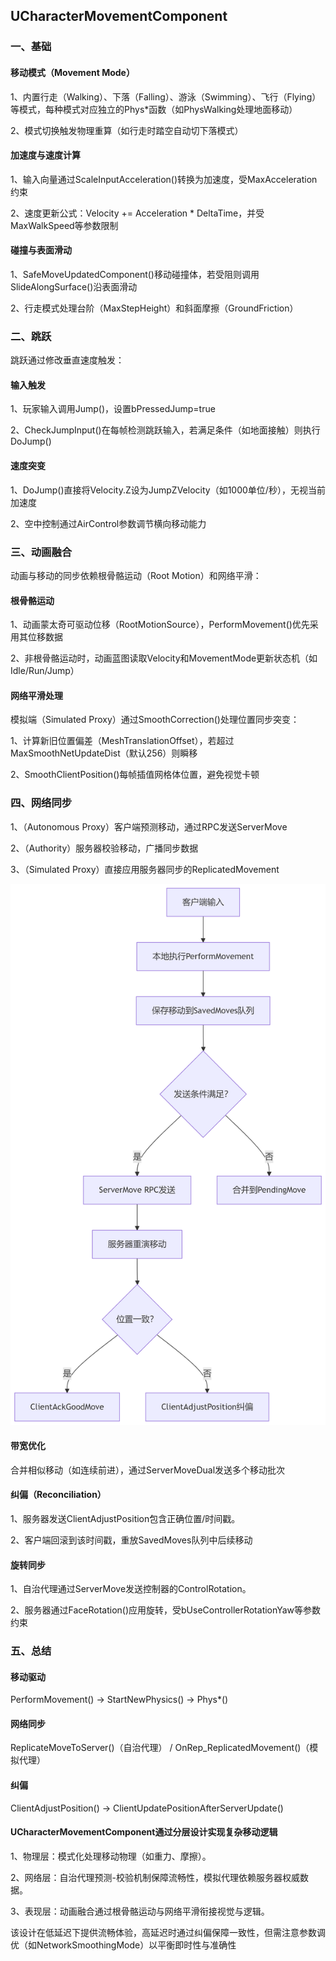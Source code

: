 ## UCharacterMovementComponent

### 一、基础

#### 移动模式（Movement Mode）

1、内置行走（Walking）、下落（Falling）、游泳（Swimming）、飞行（Flying）等模式，每种模式对应独立的Phys*函数（如PhysWalking处理地面移动）

2、模式切换触发物理重算（如行走时踏空自动切下落模式）


#### 加速度与速度计算

1、输入向量通过ScaleInputAcceleration()转换为加速度，受MaxAcceleration约束

2、速度更新公式：Velocity += Acceleration * DeltaTime，并受MaxWalkSpeed等参数限制

#### 碰撞与表面滑动

1、SafeMoveUpdatedComponent()移动碰撞体，若受阻则调用SlideAlongSurface()沿表面滑动

2、行走模式处理台阶（MaxStepHeight）和斜面摩擦（GroundFriction）

### 二、跳跃

跳跃通过修改垂直速度触发：

#### 输入触发

1、玩家输入调用Jump()，设置bPressedJump=true

2、CheckJumpInput()在每帧检测跳跃输入，若满足条件（如地面接触）则执行DoJump()

#### 速度突变

1、DoJump()直接将Velocity.Z设为JumpZVelocity（如1000单位/秒），无视当前加速度

2、空中控制通过AirControl参数调节横向移动能力

### 三、动画融合

动画与移动的同步依赖根骨骼运动（Root Motion）和网络平滑：

#### 根骨骼运动

1、动画蒙太奇可驱动位移（RootMotionSource），PerformMovement()优先采用其位移数据

2、非根骨骼运动时，动画蓝图读取Velocity和MovementMode更新状态机（如Idle/Run/Jump）

#### 网络平滑处理

模拟端（Simulated Proxy）通过SmoothCorrection()处理位置同步突变：

1、计算新旧位置偏差（MeshTranslationOffset），若超过MaxSmoothNetUpdateDist（默认256）则瞬移

2、SmoothClientPosition()每帧插值网格体位置，避免视觉卡顿

### 四、网络同步

1、（Autonomous Proxy）客户端预测移动，通过RPC发送ServerMove

2、（Authority）服务器校验移动，广播同步数据

3、（Simulated Proxy）直接应用服务器同步的ReplicatedMovement

![](https://github.com/HushengStudent/myUnreal/blob/main/Doc/GamePlay/character_movement_component/character_movement_component.png?raw=true)

#### 带宽优化

合并相似移动（如连续前进），通过ServerMoveDual发送多个移动批次

#### 纠偏（Reconciliation）

1、服务器发送ClientAdjustPosition包含正确位置/时间戳。

2、客户端回滚到该时间戳，重放SavedMoves队列中后续移动

#### 旋转同步

1、自治代理通过ServerMove发送控制器的ControlRotation。

2、服务器通过FaceRotation()应用旋转，受bUseControllerRotationYaw等参数约束

### 五、总结
#### 移动驱动

PerformMovement() → StartNewPhysics() → Phys*()

#### 网络同步

ReplicateMoveToServer()（自治代理） / OnRep_ReplicatedMovement()（模拟代理）

#### 纠偏

ClientAdjustPosition() → ClientUpdatePositionAfterServerUpdate()

#### UCharacterMovementComponent通过分层设计实现复杂移动逻辑

1、物理层：模式化处理移动物理（如重力、摩擦）。

2、网络层：自治代理预测-校验机制保障流畅性，模拟代理依赖服务器权威数据。

3、表现层：动画融合通过根骨骼运动与网络平滑衔接视觉与逻辑。

该设计在低延迟下提供流畅体验，高延迟时通过纠偏保障一致性，但需注意参数调优（如NetworkSmoothingMode）以平衡即时性与准确性